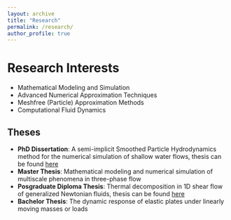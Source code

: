 ```yaml
---
layout: archive
title: "Research"
permalink: /research/
author_profile: true
---
```

Research Interests
======
* Mathematical Modeling and Simulation
* Advanced Numerical Approximation Techniques
* Meshfree (Particle) Approximation Methods
* Computational Fluid Dynamics

## Theses
<!--====== -->
* **PhD Dissertation**: A semi-implicit Smoothed Particle Hydrodynamics method for the numerical simulation of shallow water flows, thesis can be found [here](https://adelekebankole.github.io/files/PhdDissertation.pdf)
* **Master Thesis**: Mathematical modeling and numerical simulation of multiscale phenomena in three-phase flow
* **Posgraduate Diploma Thesis**: Thermal decomposition in 1D shear flow of generalized Newtonian fluids, thesis can be found [here](https://adelekebankole.github.io/files/PostGraduateDiplomaThesis.pdf)
* **Bachelor Thesis**: The dynamic response of elastic plates under linearly moving masses or loads

